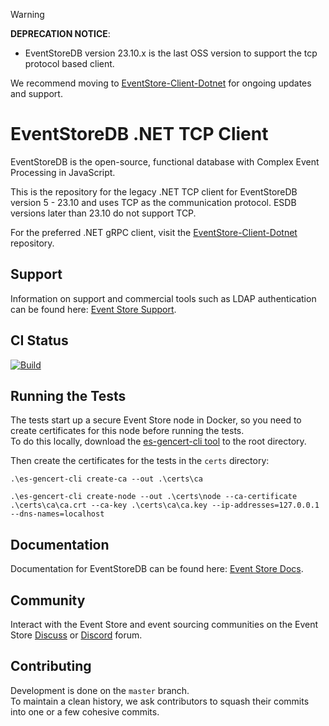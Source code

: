 > [!WARNING]
> **DEPRECATION NOTICE**: 
> * EventStoreDB version 23.10.x is the last OSS version to support the tcp protocol based client.
> 
> We recommend moving to [EventStore-Client-Dotnet](https://github.com/EventStore/EventStore-Client-Dotnet) for ongoing updates and support.

# EventStoreDB .NET TCP Client

EventStoreDB is the open-source, functional database with Complex Event Processing in JavaScript.

This is the repository for the legacy .NET TCP client for EventStoreDB version 5 - 23.10 and uses TCP as the communication protocol. ESDB versions later than 23.10 do not support TCP.

For the preferred .NET gRPC client, visit the [EventStore-Client-Dotnet](https://github.com/EventStore/EventStore-Client-Dotnet) repository.

## Support

Information on support and commercial tools such as LDAP authentication can be found here: [Event Store Support](https://eventstore.com/support/).

## CI Status

[![Build](https://github.com/EventStore/EventStoreDB-Client-Dotnet-Legacy/actions/workflows/ci.yml/badge.svg)](https://github.com/EventStore/EventStoreDB-Client-Dotnet-Legacy/actions/workflows/ci.yml)

## Running the Tests

The tests start up a secure Event Store node in Docker, so you need to create certificates for this node before running the tests.  
To do this locally, download the [es-gencert-cli tool](https://github.com/EventStore/es-gencert-cli) to the root directory.

Then create the certificates for the tests in the `certs` directory:

```
.\es-gencert-cli create-ca --out .\certs\ca

.\es-gencert-cli create-node --out .\certs\node --ca-certificate .\certs\ca\ca.crt --ca-key .\certs\ca\ca.key --ip-addresses=127.0.0.1 --dns-names=localhost
```

## Documentation

Documentation for EventStoreDB can be found here: [Event Store Docs](https://developers.eventstore.com/).

## Community

Interact with the Event Store and event sourcing communities on the Event Store [Discuss](https://discuss.eventstore.com/) or [Discord](https://discord.gg/Phn9pmCw3t) forum.

## Contributing

Development is done on the `master` branch.  
To maintain a clean history, we ask contributors to squash their commits into one or a few cohesive commits.
